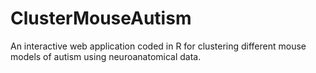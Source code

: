 # ClusterMouseAutism
An interactive web application coded in R for clustering different mouse models of autism using neuroanatomical data.
